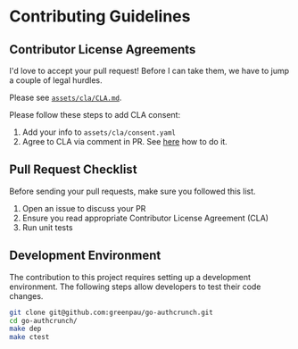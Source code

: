 # Contributing Guidelines

## Contributor License Agreements

I'd love to accept your pull request! Before I can take them, we have to jump a
couple of legal hurdles.

Please see [`assets/cla/CLA.md`](assets/cla/CLA.md).

Please follow these steps to add CLA consent:

1. Add your info to `assets/cla/consent.yaml`
2. Agree to CLA via comment in PR. See [here](https://github.com/contributor-assistant/github-action#demo-for-step-2-and-3)
  how to do it.

## Pull Request Checklist

Before sending your pull requests, make sure you followed this list.

1. Open an issue to discuss your PR
2. Ensure you read appropriate Contributor License Agreement (CLA)
3. Run unit tests

## Development Environment

The contribution to this project requires setting up a development
environment. The following steps allow developers to test their
code changes.

```bash
git clone git@github.com:greenpau/go-authcrunch.git
cd go-authcrunch/
make dep
make ctest
```
